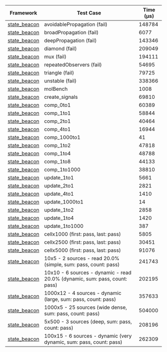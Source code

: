 | Framework | Test Case | Time (μs) |
| --- | --- | --- |
| [state_beacon](https://github.com/jinyus/dart_beacon) | avoidablePropagation (fail) | 148784 |
| [state_beacon](https://github.com/jinyus/dart_beacon) | broadPropagation (fail) | 6077 |
| [state_beacon](https://github.com/jinyus/dart_beacon) | deepPropagation (fail) | 143346 |
| [state_beacon](https://github.com/jinyus/dart_beacon) | diamond (fail) | 209049 |
| [state_beacon](https://github.com/jinyus/dart_beacon) | mux (fail) | 194111 |
| [state_beacon](https://github.com/jinyus/dart_beacon) | repeatedObservers (fail) | 54695 |
| [state_beacon](https://github.com/jinyus/dart_beacon) | triangle (fail) | 79725 |
| [state_beacon](https://github.com/jinyus/dart_beacon) | unstable (fail) | 338366 |
| [state_beacon](https://github.com/jinyus/dart_beacon) | molBench | 1008 |
| [state_beacon](https://github.com/jinyus/dart_beacon) | create_signals | 69810 |
| [state_beacon](https://github.com/jinyus/dart_beacon) | comp_0to1 | 60389 |
| [state_beacon](https://github.com/jinyus/dart_beacon) | comp_1to1 | 58844 |
| [state_beacon](https://github.com/jinyus/dart_beacon) | comp_2to1 | 40464 |
| [state_beacon](https://github.com/jinyus/dart_beacon) | comp_4to1 | 16944 |
| [state_beacon](https://github.com/jinyus/dart_beacon) | comp_1000to1 | 41 |
| [state_beacon](https://github.com/jinyus/dart_beacon) | comp_1to2 | 47818 |
| [state_beacon](https://github.com/jinyus/dart_beacon) | comp_1to4 | 48788 |
| [state_beacon](https://github.com/jinyus/dart_beacon) | comp_1to8 | 44133 |
| [state_beacon](https://github.com/jinyus/dart_beacon) | comp_1to1000 | 38810 |
| [state_beacon](https://github.com/jinyus/dart_beacon) | update_1to1 | 5661 |
| [state_beacon](https://github.com/jinyus/dart_beacon) | update_2to1 | 2821 |
| [state_beacon](https://github.com/jinyus/dart_beacon) | update_4to1 | 1410 |
| [state_beacon](https://github.com/jinyus/dart_beacon) | update_1000to1 | 14 |
| [state_beacon](https://github.com/jinyus/dart_beacon) | update_1to2 | 2858 |
| [state_beacon](https://github.com/jinyus/dart_beacon) | update_1to4 | 1420 |
| [state_beacon](https://github.com/jinyus/dart_beacon) | update_1to1000 | 387 |
| [state_beacon](https://github.com/jinyus/dart_beacon) | cellx1000 (first: pass, last: pass) | 5805 |
| [state_beacon](https://github.com/jinyus/dart_beacon) | cellx2500 (first: pass, last: pass) | 30451 |
| [state_beacon](https://github.com/jinyus/dart_beacon) | cellx5000 (first: pass, last: pass) | 91076 |
| [state_beacon](https://github.com/jinyus/dart_beacon) | 10x5 - 2 sources - read 20.0% (simple, sum: pass, count: pass) | 241743 |
| [state_beacon](https://github.com/jinyus/dart_beacon) | 10x10 - 6 sources - dynamic - read 20.0% (dynamic, sum: pass, count: pass) | 202195 |
| [state_beacon](https://github.com/jinyus/dart_beacon) | 1000x12 - 4 sources - dynamic (large, sum: pass, count: pass) | 357633 |
| [state_beacon](https://github.com/jinyus/dart_beacon) | 1000x5 - 25 sources (wide dense, sum: pass, count: pass) | 504000 |
| [state_beacon](https://github.com/jinyus/dart_beacon) | 5x500 - 3 sources (deep, sum: pass, count: pass) | 208196 |
| [state_beacon](https://github.com/jinyus/dart_beacon) | 100x15 - 6 sources - dynamic (very dynamic, sum: pass, count: pass) | 262309 |
